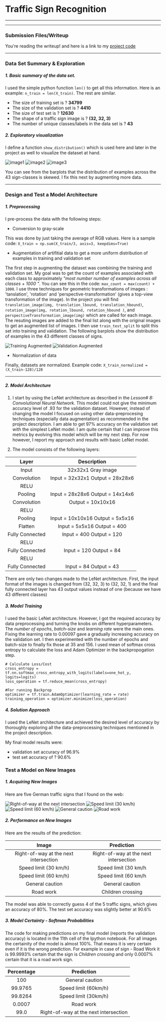 # **Traffic Sign Recognition**

---

[//]: # (Image References)

[image1]: ./images/Training_distribution.png "Training Dataset barplot"
[image2]: ./images/Validation_distribution.png "Validation Dataset barplot"
[image3]: ./images/Test_distribution.png "Test Dataset barplot"

[image4]: ./images/Training_augmented_distribution.png "Augmented training dataset barplot"
[image5]: ./images/Validation_augmented_distribution.png "Augmented validation dataset barplot"

[image6]: ./new_images/img1.png
[image7]: ./new_images/img2.png
[image8]: ./new_images/img3.png
[image9]: ./new_images/img4.png
[image10]: ./new_images/img5.png

---
### Submission Files/Writeup

You're reading the writeup! and here is a link to my [project code](https://github.com/purnendu23/CarND-Traffic-Sign-Classifier-Project/blob/master/Traffic_Sign_Classifier.ipynb)

---

### Data Set Summary & Exploration

##### 1. Basic summary of the data set.
I used the simple python function `len()` to get all this information. Here is an example: `n_train = len(X_train)`. The rest are similar.

* The size of training set is ? **34799**
* The size of the validation set is ? **4410**
* The size of test set is ? **12630**
* The shape of a traffic sign image is ? **(32, 32, 3)**
* The number of unique classes/labels in the data set is ? **43**

##### 2. Exploratory visualization

I define a function `show_distribution()` which is used here and later in the project as well to visualize the dataset at hand. 

![image1] ![image2] ![image3]

You can see from the barplots that the distribution of examples across the 43 sign-classes is skewed. I fix this next by augmenting more data.

---

### Design and Test a Model Architecture

##### 1. Preprocessing

I pre-process the data with the following steps:
*  Conversion to gray-scale

This was done by just taking the average of RGB values. Here is a sample code: 
`X_train = np.sum(X_train/3, axis=3, keepdims=True)`

*  Augmentation of artifitial data to get a more uniform distribution of examples in training and validation set

The first step in augmenting the dataset was combining the training and validation set. My goal was to get the count of examples associated with each class to approximately _"most number number of examples across all classes + 1000 "_. You can see this in the code: `max_count = max(count) + 1000`.
I use three techniques for geometric transformations of images : 'tanslation', 'rotation' and 'perspective-transformation' (gives a top-view transformation of the image). In the project you will find `translation_image(img, translation_lbound, translation_hbound)`, `rotation_image(img, rotation_lbound, rotation_hbound )`, and `perspectiveTransformation_image(img)` which are called for each image. The resuting images are added to the final list along with the original images to get an augmented list of images.
I then use `train_test_split` to split this set into training and validation. The following barplots show the distribution of examples in the 43 different classes of signs.

![Training Augmented][image4] 
![Validation Augmented][image5]


*  Normalization of data

Finally, datasets are normalized. Example code: `X_train_normalized = (X_train-128)/128`

---

##### 2. Model Architecture

1. I start by using the LeNet architecture as described in the _Lesson# 8: Convolutional Neural Network_. This model could not give the minimum accuracy level of .93 for the validation dataset. However, instead of changing the model I focused on using other data-preprocesing techniques (especially data augmentation) as recommended in the project description. I am able to get 97% accuracy on the validation set with the simplest LeNet model. I am quite certain that I can improve this metrics by evolving this model which will be my next step. For now however, I report my approach and results with basic LeNet model.

2. The model consists of the following layers:

| Layer         		|     Description	        					| 
|:---------------------:|:---------------------------------------------:| 
| Input         		| 32x32x1 Gray image   							| 
| Convolution     	| Input = 32x32x1 Output = 28x28x6 	|
| RELU					|												|
| Pooling  | Input = 28x28x6 Output = 14x14x6 |
| Convolution	    | Output = 10x10x16      									|
| RELU		|         									|
| Pooling				| Input = 10x10x16 Output = 5x5x16 |
|	Flatten    | Input = 5x5x16 Output = 400 |					
|	Fully Connected | Input = 400 Output = 120	|
| RELU |  |
| Fully Connected | Input = 120 Output = 84|
| RELU | |
| Fully Connected | Input = 84 Output = 43|
 
There are only two changes made to the LeNet architecture. First, the input format of the images is changed from (32, 32, 3) to (32, 32, 1) and the final fully connected layer has 43 output values instead of one (because we have 43 different classes)

##### 3. Model Training
I used the basic LeNet architecture. However, I got the required accuracy by data preprocessing and turning the knobs on different hyperparameters. The _number of epochs_, _batch-size_ and _learning rate_ were the main ones.
Fixing the learning rate to 0.00097 gave a gradually increasing accuracy on the validation set. I then experimented with the number of epochs and batch-size to finally fix those at 35 and 156. I used mean of softmax cross entropy to calculate the loss and Adam Optimizer in the backpropogation step.
```
# Calculate Loss/Cost
cross_entropy = tf.nn.softmax_cross_entropy_with_logits(labels=one_hot_y, logits=logits)
loss_operation = tf.reduce_mean(cross_entropy)

#For running Backprop
optimizer = tf.train.AdamOptimizer(learning_rate = rate)
training_operation = optimizer.minimize(loss_operation)
```
##### 4. Solution Approach
I used the LeNet architecture and achieved the desired level of accuracy by thoroughly exploring all the data-preprocessing techniques mentioned in the project description.

My final model results were:
* validation set accuracy of 96.9%
* test set accuracy of ? 90.6%
 

### Test a Model on New Images

##### 1. Acquiring New Images
Here are five German traffic signs that I found on the web:

![Right-of-way at the next intersection][image6]
![Speed limit (30 km/h)][image7]
![Speed limit (60 km/h)][image8] 
![General caution][image9] 
![Road work][image10]


##### 2. Performance on New Images


Here are the results of the prediction:

| Image			        |     Prediction	        					| 
|:---------------------:|:---------------------------------------------:| 
| Right-of-way at the next intersection| Right-of-way at the next intersection   									| 
| Speed limit (30 km/h)| Speed limit (30 km/h|
| Speed limit (60 km/h)| Speed limit (60 km/h|
| General caution| General caution|
| Road work| Children crossing|


The model was able to correctly guess 4 of the 5 traffic signs, which gives an accuracy of 80%. The test set accuracy was slightly better at 90.6%

##### 3. Model Certainty - Softmax Probabilities

The code for making predictions on my final model (reports the validation accuracy) is located in the 11th cell of the Ipython notebook.
For all images the certainity of the model is almost 100%. That means it is very certain even if it is the wrong prediction.
For example in case of sign - Road Work it is 99.9993% certain that the sign is _Children crossing_ and only 0.0007% certain that it is a road work sign.

| Percentage        	|     Prediction	        					| 
|:---------------------:|:---------------------------------------------:| 
| 100        			| General caution | 
| 99.9765 | Speed limit (60km/h)	|
| 99.8264 | Speed limit (30km/h)|
| 0.0007 | Road work|
| 99.0 | Right-of-way at the next intersection|


